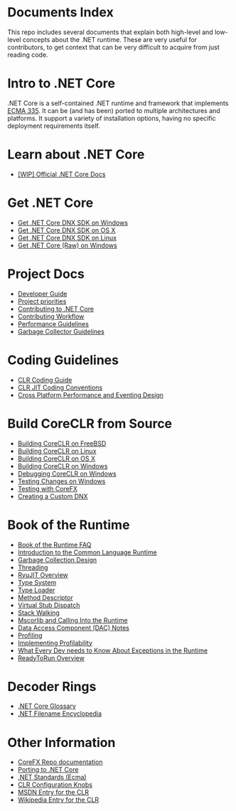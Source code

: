 Documents Index
===============

This repo includes several documents that explain both high-level and low-level concepts about the .NET runtime. These are very useful for contributors, to get context that can be very difficult to acquire from just reading code.

Intro to .NET Core
==================

.NET Core is a self-contained .NET runtime and framework that implements [ECMA 335](project-docs/dotnet-standards.md). It can be (and has been) ported to multiple architectures and platforms. It support a variety of installation options, having no specific deployment requirements itself.

Learn about .NET Core
====================

- [[WIP] Official .NET Core Docs](http://dotnet.readthedocs.org)

Get .NET Core
=============

- [Get .NET Core DNX SDK on Windows](install/get-dotnetcore-dnx-windows.md)
- [Get .NET Core DNX SDK on OS X](install/get-dotnetcore-dnx-osx.md)
- [Get .NET Core DNX SDK on Linux](install/get-dotnetcore-dnx-linux.md)
- [Get .NET Core (Raw) on Windows](install/get-dotnetcore-windows.md)

Project Docs
============

- [Developer Guide](project-docs/developer-guide.md)
- [Project priorities](project-docs/project-priorities.md)
- [Contributing to .NET Core](project-docs/contributing.md)
- [Contributing Workflow](project-docs/contributing-workflow.md)
- [Performance Guidelines](project-docs/performance-guidelines.md)
- [Garbage Collector Guidelines](project-docs/garbage-collector-guidelines.md)

Coding Guidelines
=================

- [CLR Coding Guide](coding-guidelines/clr-code-guide.md)
- [CLR JIT Coding Conventions](coding-guidelines/clr-jit-coding-conventions.md)
- [Cross Platform Performance and Eventing Design](coding-guidelines/cross-platform-performance-and-eventing.md)

Build CoreCLR from Source
=========================

- [Building CoreCLR on FreeBSD](building/freebsd-instructions.md)
- [Building CoreCLR on Linux](building/linux-instructions.md)
- [Building CoreCLR on OS X](building/osx-instructions.md)
- [Building CoreCLR on Windows](building/windows-instructions.md)
- [Debugging CoreCLR on Windows](building/windows-debugging-instructions.md)
- [Testing Changes on Windows](building/windows-test-instructions.md)
- [Testing with CoreFX](building/testing-with-corefx.md)
- [Creating a Custom DNX](building/custom-dnx-instructions.md)

Book of the Runtime
===================

- [Book of the Runtime FAQ](botr/botr-faq.md)
- [Introduction to the Common Language Runtime](botr/intro-to-clr.md)
- [Garbage Collection Design](botr/garbage-collection.md)
- [Threading](botr/threading.md)
- [RyuJIT Overview](botr/ryujit-overview.md)
- [Type System](botr/type-system.md)
- [Type Loader](botr/type-loader.md)
- [Method Descriptor](botr/method-descriptor.md)
- [Virtual Stub Dispatch](botr/virtual-stub-dispatch.md)
- [Stack Walking](botr/stackwalking.md)
- [Mscorlib and Calling Into the Runtime](botr/mscorlib.md)
- [Data Access Component (DAC) Notes](botr/dac-notes.md)
- [Profiling](botr/profiling.md)
- [Implementing Profilability](botr/profilability.md)
- [What Every Dev needs to Know About Exceptions in the Runtime](botr/exceptions.md)
- [ReadyToRun Overview](botr/readytorun-overview.md)

Decoder Rings
=============

- [.NET Core Glossary](project-docs/glossary.md)
- [.NET Filename Encyclopedia](project-docs/dotnet-filenames.md)

Other Information
=================

- [CoreFX Repo documentation](https://github.com/dotnet/corefx/tree/master/Documentation)
- [Porting to .NET Core](https://github.com/dotnet/corefx/blob/master/Documentation/project-docs/support-dotnet-core-instructions.md)
- [.NET Standards (Ecma)](project-docs/dotnet-standards.md)
- [CLR Configuration Knobs](project-docs/clr-configuration-knobs.md)
- [MSDN Entry for the CLR](http://msdn.microsoft.com/library/8bs2ecf4.aspx)
- [Wikipedia Entry for the CLR](http://en.wikipedia.org/wiki/Common_Language_Runtime)
